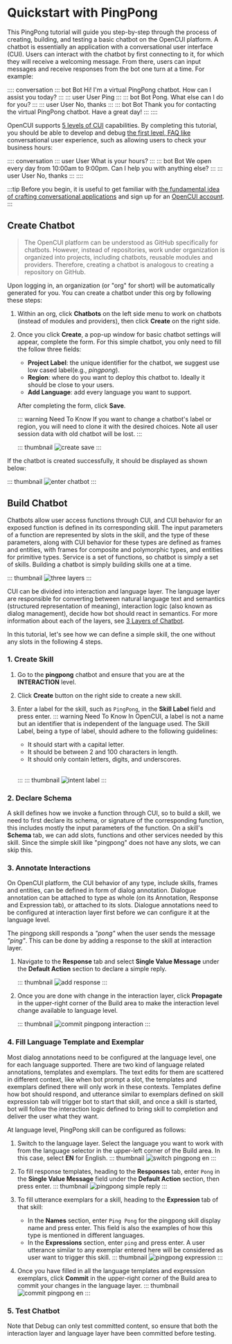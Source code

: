 # Quickstart with PingPong 

This PingPong tutorial will guide you step-by-step through the process of creating, building, and testing a basic chatbot on the OpenCUI platform. A chatbot is essentially an application with a conversational user interface (CUI). Users can interact with the chatbot by first connecting to it, for which they will receive a welcoming message. From there, users can input messages and receive responses from the bot one turn at a time. For example:

:::: conversation
::: bot Bot
Hi! I'm a virtual PingPong chatbot. How can I assist you today?
:::
::: user User
Ping
:::
::: bot Bot
Pong. What else can I do for you? 
:::
::: user User
No, thanks
:::
::: bot Bot
Thank you for contacting the virtual PingPong chatbot. Have a great day! 
:::
::::

OpenCUI supports [5 levels of CUI](../reference/essentials/5levels-cui.md) capabilities. By completing this tutorial, you should be able to develop and debug [the first level, FAQ like](../reference/essentials/5levels-cui.md#frame-without-slot) conversational user experience, such as allowing users to check your business hours: 

:::: conversation
::: user User
What is your hours?
:::
::: bot Bot
We open every day from 10:00am to 9:00pm. Can I help you with anything else? 
:::
::: user User
No, thanks
:::
::::

:::tip
Before you begin, it is useful to get familiar with [the fundamental idea of crafting conversational applications](README.md) and sign up for an [OpenCUI account](signingup.md).
:::

## Create Chatbot

>The OpenCUI platform can be understood as GitHub specifically for chatbots. However, instead of repositories, work under organization is organized into projects, including chatbots, reusable modules and providers. Therefore, creating a chatbot is analogous to creating a repository on GitHub.

Upon logging in, an organization (or "org" for short) will be automatically generated for you. You can create a chatbot under this org by following these steps:
1. Within an org, click **Chatbots** on the left side menu to work on chatbots (instead of modules and providers), then click **Create** on the right side.
2. Once you click **Create**, a pop-up window for basic chatbot settings will appear, complete the form. For this simple chatbot, you only need to fill the follow three fields:
   - **Project Label**: the unique identifier for the chatbot, we suggest use low cased label(e.g., *pingpong*).
   - **Region**: where do you want to deploy this chatbot to. Ideally it should be close to your users. 
   - **Add Language**: add every language you want to support.

   After completing the form, click **Save**.

   ::: warning Need To Know
   If you want to change a chatbot's label or region, you will need to clone it with the desired choices. Note all user session data with old chatbot will be lost.
   :::

   ::: thumbnail
   ![create save](/images/guide/pingpong/create_save.png)
   :::

If the chatbot is created successfully, it should be displayed as shown below:
   
::: thumbnail
![enter chatbot](/images/guide/pingpong/enter_chatbot.png)
:::

## Build Chatbot
Chatbots allow user access functions through CUI, and CUI behavior for an exposed function is defined in its corresponding skill. The input parameters of a function are represented by slots in the skill, and the type of these parameters, along with CUI behavior for these types are defined as frames and entities, with frames for composite and polymorphic types, and entities for primitive types. Service is a set of functions, so chatbot is simply a set of skills. Building a chatbot is simply building skills one at a time.

::: thumbnail
![three layers](/images/guide/pingpong/3layers.png)
:::

CUI can be divided into interaction and language layer. The language layer are responsible for converting between natural language text and semantics (structured representation of meaning), interaction logic (also known as dialog management), decide how bot should react in semantics. For more information about each of the layers, see [3 Layers of Chatbot](3layers.md).

In this tutorial, let's see how we can define a simple skill, the one without any slots in the following 4 steps. 

### 1. Create Skill
1. Go to the **pingpong** chatbot and ensure that you are at the **INTERACTION** level.
2. Click **Create** button on the right side to create a new skill.
3. Enter a label for the skill, such as `PingPong`, in the **Skill Label** field and press enter.
   ::: warning Need To Know
   In OpenCUI, a label is not a name but an identifier that is independent of the language used. The Skill Label, being a type of label, should adhere to the following guidelines:
   - It should start with a capital letter.
   - It should be between 2 and 100 characters in length.
   - It should only contain letters, digits, and underscores.

   <br>

   :::
   ::: thumbnail
   ![intent label](/images/guide/pingpong/intent_label.png)
   :::

### 2. Declare Schema
A skill defines how we invoke a function through CUI, so to build a skill, we need to first declare its schema, or signature of the corresponding function, this includes mostly the input parameters of the function. On a skill's  **Schema** tab, we can add slots, functions and other services needed by this skill. Since the simple skill like "pingpong" does not have any slots, we can skip this.

### 3. Annotate Interactions
On OpenCUI platform, the CUI behavior of any type, include skills, frames and entities, can be defined in form of dialog annotation. Dialogue annotation can be attached to type as whole (on its Annotation, Response and Expression tab), or attached to its slots. Dialogue annotations need to be configured at interaction layer first before we can configure it at the language level.

The pingpong skill responds a *"pong"* when the user sends the message *"ping"*.  This can be done by adding a response to the skill at interaction layer. 
1. Navigate to the **Response** tab and select **Single Value Message** under the **Default Action** section to declare a simple reply.

   ::: thumbnail
   ![add response](/images/guide/pingpong/add_response.png)
   :::

2. Once you are done with change in the interaction layer, click **Propagate** in the upper-right corner of the Build area to make the interaction level change available to language level. 

   ::: thumbnail
   ![commit pingpong interaction](/images/guide/pingpong/commit_pingpong_struct.png)
   :::

### 4. Fill Language Template and Exemplar
Most dialog annotations need to be configured at the language level, one for each language supported. There are two kind of language related annotations, templates and exemplars. The text edits for them are scattered in different context, like when bot prompt a slot, the templates and exemplars defined there will only work in these contexts. Templates define how bot should respond, and utterance similar to exemplars defined on skill expression tab will trigger bot to start that skill, and once a skill is started, bot will follow the interaction logic defined to bring skill to completion and deliver the user what they want. 

At language level, PingPong skill can be configured as follows:

1. Switch to the language layer. Select the language you want to work with from the language selector in the upper-left corner of the Build area. In this case, select **EN** for English.
   ::: thumbnail
   ![switch pingpong en](/images/guide/pingpong/switch_pingpong_en.png)
   :::

2. To fill response templates, heading to the **Responses** tab, enter `Pong` in the **Single Value Message** field under the **Default Action** section, then press enter. 
   ::: thumbnail
   ![pingpong simple reply](/images/guide/pingpong/pingpong_simple_reply.png)
   :::

3. To fill utterance exemplars for a skill, heading to the **Expression** tab of that skill: 
   - In the **Names** section, enter `Ping Pong` for the pingpong skill display name and press enter. This field is also the examples of how this type is mentioned in different languages.
   - In the **Expressions** section, enter `ping` and press enter. A user utterance similar to any exemplar entered here will be considered as user want to trigger this skill.
   ::: thumbnail
   ![pingpong expression](/images/guide/pingpong/pingpong_expression.png)
   :::
   
4. Once you have filled in all the language templates and expression exemplars, click **Commit** in the upper-right corner of the Build area to commit your changes in the language layer.
   ::: thumbnail
   ![commit pingpong en](/images/guide/pingpong/commit_pingpong_en.png)
   :::

### 5. Test Chatbot
Note that Debug can only test committed content, so ensure that both the interaction layer and language layer have been committed before testing.
